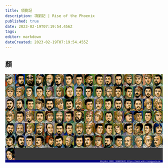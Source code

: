 ```yaml
---
title: 項劉記
description: 項劉記 | Rise of the Phoenix
published: true
date: 2023-02-19T07:19:54.456Z
tags: 
editor: markdown
dateCreated: 2023-02-19T07:19:54.455Z
---
```


## 顏

![kohryuki_dos_f00-index-noted.png](/assets/faces/00indexes/kohryuki_dos_f00-index-noted.png)
